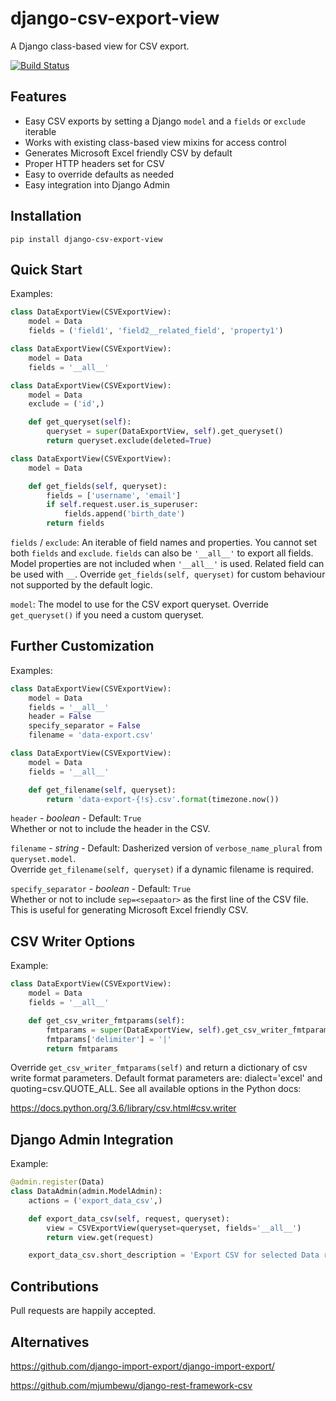 # django-csv-export-view

A Django class-based view for CSV export.

[![Build Status](https://travis-ci.org/benkonrath/django-csv-export-view.svg?branch=master)](https://travis-ci.org/benkonrath/django-csv-export-view)

## Features

* Easy CSV exports by setting a Django `model` and a `fields` or `exclude` iterable
* Works with existing class-based view mixins for access control
* Generates Microsoft Excel friendly CSV by default
* Proper HTTP headers set for CSV
* Easy to override defaults as needed
* Easy integration into Django Admin

## Installation

`pip install django-csv-export-view`

## Quick Start

Examples:
```python
class DataExportView(CSVExportView):
    model = Data
    fields = ('field1', 'field2__related_field', 'property1')

class DataExportView(CSVExportView):
    model = Data
    fields = '__all__'

class DataExportView(CSVExportView):
    model = Data
    exclude = ('id',)

    def get_queryset(self):
        queryset = super(DataExportView, self).get_queryset()
        return queryset.exclude(deleted=True)

class DataExportView(CSVExportView):
    model = Data

    def get_fields(self, queryset):
        fields = ['username', 'email']
        if self.request.user.is_superuser:
            fields.append('birth_date')
        return fields
```

`fields` / `exclude`: An iterable of field names and properties. You cannot set both `fields` and `exclude`.
`fields` can also be `'__all__'` to export all fields. Model properties are not included when `'__all__'` is used.
Related field can be used with `__`. Override `get_fields(self, queryset)` for custom behaviour not supported by the
default logic.

`model`: The model to use for the CSV export queryset. Override `get_queryset()` if you need a custom queryset.

## Further Customization

Examples:
```python
class DataExportView(CSVExportView):
    model = Data
    fields = '__all__'
    header = False
    specify_separator = False
    filename = 'data-export.csv'

class DataExportView(CSVExportView):
    model = Data
    fields = '__all__'

    def get_filename(self, queryset):
        return 'data-export-{!s}.csv'.format(timezone.now())
```

`header` - *boolean* - Default: `True`  
Whether or not to include the header in the CSV.

`filename` - *string* - Default: Dasherized version of `verbose_name_plural` from `queryset.model`.  
Override `get_filename(self, queryset)` if a dynamic filename is required.

`specify_separator` - *boolean* - Default: `True`  
Whether or not to include `sep=<sepaator>` as the first line of the CSV file. This is useful for generating Microsoft
Excel friendly CSV.

## CSV Writer Options

Example:
```python
class DataExportView(CSVExportView):
    model = Data
    fields = '__all__'

    def get_csv_writer_fmtparams(self):
        fmtparams = super(DataExportView, self).get_csv_writer_fmtparams()
        fmtparams['delimiter'] = '|'
        return fmtparams
```

Override `get_csv_writer_fmtparams(self)` and return a dictionary of csv write format parameters. Default format
parameters are: dialect='excel' and quoting=csv.QUOTE_ALL. See all available options in the Python docs:

https://docs.python.org/3.6/library/csv.html#csv.writer

## Django Admin Integration

Example:
```python
@admin.register(Data)
class DataAdmin(admin.ModelAdmin):
    actions = ('export_data_csv',)

    def export_data_csv(self, request, queryset):
        view = CSVExportView(queryset=queryset, fields='__all__')
        return view.get(request)

    export_data_csv.short_description = 'Export CSV for selected Data records'
```

## Contributions

Pull requests are happily accepted.

## Alternatives

https://github.com/django-import-export/django-import-export/

https://github.com/mjumbewu/django-rest-framework-csv
